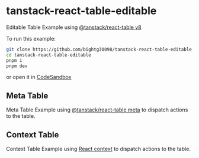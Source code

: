 # tanstack-react-table-editable

Editable Table Example using [@tanstack/react-table v8](https://tanstack.com/table/v8)

To run this example:

```bash
git clone https://github.com/bightg30098/tanstack-react-table-editable.git
cd tanstack-react-table-editable
pnpm i
pnpm dev
```

or open it in [CodeSandbox](https://codesandbox.io/s/github/bightg30098/tanstack-react-table-editable)

## Meta Table

Meta Table Example using [@tanstack/react-table meta](https://tanstack.com/table/v8/docs/api/core/table#meta) to dispatch actions to the table.

## Context Table

Context Table Example using [React context](https://beta.reactjs.org/reference/react/useContext) to dispatch actions to the table.
